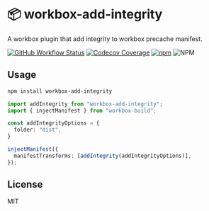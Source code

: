 # 📦 workbox-add-integrity
A workbox plugin that add integrity to workbox precache manifest.

[![GitHub Workflow Status](https://img.shields.io/github/actions/workflow/status/rwv/workbox-add-integrity/build.yml)](https://github.com/rwv/workbox-add-integrity/actions/workflows/build.yml)
[![Codecov Coverage](https://img.shields.io/codecov/c/github/rwv/workbox-add-integrity)](https://app.codecov.io/github/rwv/workbox-add-integrity)
[![npm](https://img.shields.io/npm/v/workbox-add-integrity)](https://www.npmjs.com/package/workbox-add-integrity)
![NPM](https://img.shields.io/npm/l/workbox-add-integrity)

## Usage

``` bash
npm install workbox-add-integrity
```

``` ts
import addIntegrity from "workbox-add-integrity";
import { injectManifest } from "workbox-build";

const addIntegrityOptions = {
  folder: "dist",
}

injectManifest({
  manifestTransforms: [addIntegrity(addIntegrityOptions)],
});
```

## License

MIT
